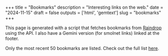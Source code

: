 +++
title = "Bookmarks"
description = "Interesting links on the web."
date = "2024-11-15"
draft = false
outputs = ['html', 'gemtext']
slug = "bookmarks"
+++

This page is generated with a script that fetches bookmarks from
[Raindrop](https://raindrop.io/) using the API. I also have a Gemini version
(for smolnet links) linked at the footer.

Only the most recent 50 bookmarks are listed. Check out the full list
[here](https://raindrop.io/hedy/bookmarks-50803386).

